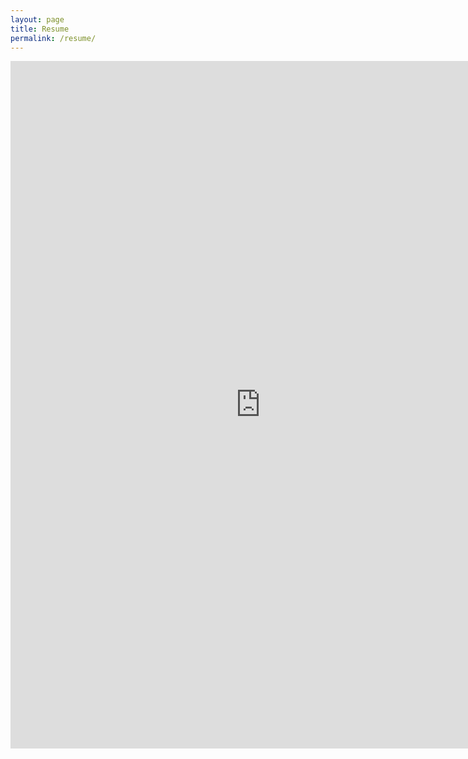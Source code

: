 ```yaml
---
layout: page
title: Resume
permalink: /resume/
---
```

<embed src="https://github.com/bgert/bgert.github.io/blob/94d678bfd9b9da82876c94eb2c61aa08b0db95ad/Ben_Gertz_Resume.pdf" width="800px" height="1100px" />
